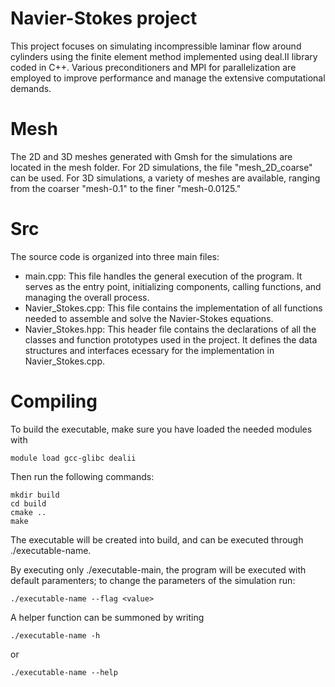 # Navier-Stokes project
This project focuses on simulating incompressible laminar flow around cylinders using the finite element method implemented using deal.II library coded in C++. 
Various preconditioners and MPI for parallelization are employed to improve performance and manage the extensive computational demands. 

# Mesh
The 2D and 3D meshes generated with Gmsh for the simulations are located in the mesh folder. 
For 2D simulations, the file "mesh_2D_coarse" can be used. 
For 3D simulations, a variety of meshes are available, ranging from the coarser "mesh-0.1" to the finer "mesh-0.0125."

# Src
The source code is organized into three main files:

- main.cpp: This file handles the general execution of the program. It serves as the entry point, initializing components, calling functions, and managing the overall process.
- Navier_Stokes.cpp: This file contains the implementation of all functions needed to assemble and solve the Navier-Stokes equations.
- Navier_Stokes.hpp: This header file contains the declarations of all the classes and function prototypes used in the project. It defines the data structures and interfaces ecessary for the implementation in Navier_Stokes.cpp.

# Compiling

To build the executable, make sure you have loaded the needed modules with
```
module load gcc-glibc dealii
```
Then run the following commands:
```
mkdir build
cd build
cmake ..
make
```
The executable will be created into build, and can be executed through ./executable-name.

By executing only ./executable-main, the program will be executed with default paramenters;
to change the parameters of the simulation run:
```
./executable-name --flag <value>
```
A helper function can be summoned by writing
```
./executable-name -h
```
or

```
./executable-name --help
```
